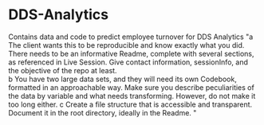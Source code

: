 # DDS-Analytics
Contains data and code to predict employee turnover for DDS Analytics
"a	The client wants this to be reproducible and know exactly what you did.  There needs to be an informative Readme, complete with several sections, as referenced in Live Session.  Give contact information, sessionInfo, and the objective of the repo at least.  
b	You have two large data sets, and they will need its own Codebook, formatted in an approachable way.  Make sure you describe peculiarities of the data by variable and what needs transforming.  However, do not make it too long either.
c	Create a file structure that is accessible and transparent.  Document it in the root directory, ideally in the Readme.
"
